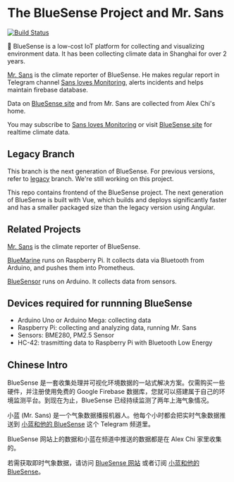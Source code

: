 # The BlueSense Project and Mr. Sans

[![Build Status](https://travis-ci.org/skyzh/BlueSense.svg?branch=master)](https://travis-ci.org/skyzh/BlueSense)

🌈 BlueSense is a low-cost IoT platform for collecting and visualizing
environment data. It has been collecting climate data in Shanghai for over 2 years.

[Mr. Sans](https://github.com/skyzh/MrSans/) is the climate reporter 
of BlueSense. He makes regular report in Telegram channel 
[Sans loves Monitoring](https://t.me/thebluesense), alerts 
incidents and helps maintain firebase database.

Data on [BlueSense site](https://bluesense.skyzh.xyz) and from Mr. Sans are
collected from Alex Chi's home.

You may subscribe to [Sans loves Monitoring](https://t.me/thebluesense)
or visit [BlueSense site](https://bluesense.skyzh.xyz) for realtime
climate data.

## Legacy Branch

This branch is the next generation of BlueSense. For previous versions,
refer to [legacy](https://github.com/skyzh/BlueSense/tree/legacy) branch.
We're still working on this project.

This repo contains frontend of the BlueSense project. The next generation of
BlueSense is built with Vue, which builds and deploys significantly faster
and has a smaller packaged size than the legacy version using Angular.

## Related Projects

[Mr. Sans](https://github.com/skyzh/MrSans/) is the climate reporter 
of BlueSense.

[BlueMarine](https://github.com/skyzh/BlueMarine) runs on Raspberry Pi. 
It collects data via Bluetooth from Arduino, and pushes them into
Prometheus.

[BlueSensor](https://github.com/skyzh/BlueSensor) runs on Arduino. 
It collects data from sensors.

## Devices required for runnning BlueSense

* Arduino Uno or Arduino Mega: collecting data
* Raspberry Pi: collecting and analyzing data, running Mr. Sans
* Sensors: BME280, PM2.5 Sensor
* HC-42: trasmitting data to Raspberry Pi with Bluetooth Low Energy

## Chinese Intro

BlueSense 是一套收集处理并可视化环境数据的一站式解决方案。仅需购买一些硬件，并注册使用免费的
Google Firebase 数据库，您就可以搭建属于自己的环境监测平台。到现在为止，BlueSense
已经持续监测了两年上海气象情况。

小蓝 (Mr. Sans) 是一个气象数据播报机器人。他每个小时都会把实时气象数据推送到
[小蓝和他的 BlueSense](https://t.me/thebluesense) 这个 Telegram 频道里。

BlueSense 网站上的数据和小蓝在频道中推送的数据都是在 Alex Chi 家里收集的。

若需获取即时气象数据，请访问 [BlueSense 网站](https://bluesense.skyzh.xyz)
或者订阅 [小蓝和他的 BlueSense](https://t.me/thebluesense)。
